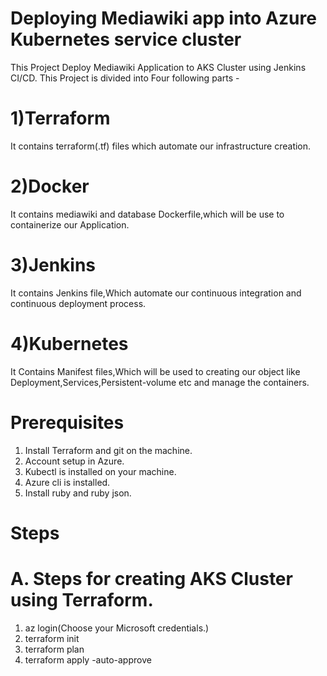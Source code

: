 
# Deploying Mediawiki app into Azure Kubernetes service cluster

This Project Deploy Mediawiki Application to AKS Cluster using Jenkins CI/CD. This Project is divided into Four following parts -

# 1)Terraform
It contains terraform(.tf) files which automate our infrastructure creation.

# 2)Docker
It contains mediawiki and database Dockerfile,which will be use to containerize our Application.

# 3)Jenkins
It contains Jenkins file,Which automate our continuous integration and continuous deployment process.

# 4)Kubernetes
It Contains Manifest files,Which will be used to creating our object like Deployment,Services,Persistent-volume etc and manage the containers.

# Prerequisites
1. Install Terraform and git on the machine.
2. Account setup in Azure.
3. Kubectl is installed on your machine.
4. Azure cli is installed.
5. Install ruby and ruby json.


# Steps
# A. Steps for creating AKS Cluster using Terraform.
1. az login(Choose your Microsoft credentials.)
2. terraform init
3. terraform plan
4. terraform apply -auto-approve
